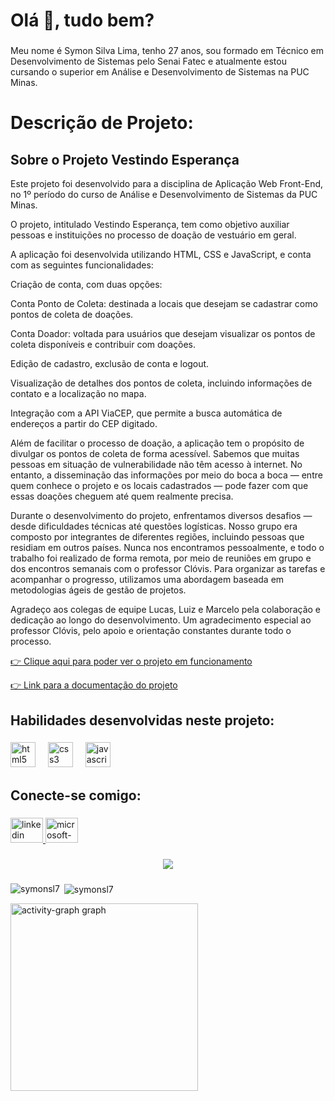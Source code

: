 <h1 align="left">Olá 👋, tudo bem?</h1>

###

<p align="left">Meu nome é Symon Silva Lima, tenho 27 anos, sou formado em Técnico em Desenvolvimento de Sistemas pelo Senai Fatec e atualmente estou cursando o superior em Análise e Desenvolvimento de Sistemas na PUC Minas.</p>

###

<h1>Descrição de Projeto:</h1>

<h2> Sobre o Projeto Vestindo Esperança </h2>

<p>

Este projeto foi desenvolvido para a disciplina de Aplicação Web Front-End, no 1º período do curso de Análise e Desenvolvimento de Sistemas da PUC Minas.

O projeto, intitulado Vestindo Esperança, tem como objetivo auxiliar pessoas e instituições no processo de doação de vestuário em geral.

A aplicação foi desenvolvida utilizando HTML, CSS e JavaScript, e conta com as seguintes funcionalidades:

Criação de conta, com duas opções:

Conta Ponto de Coleta: destinada a locais que desejam se cadastrar como pontos de coleta de doações.

Conta Doador: voltada para usuários que desejam visualizar os pontos de coleta disponíveis e contribuir com doações.

Edição de cadastro, exclusão de conta e logout.

Visualização de detalhes dos pontos de coleta, incluindo informações de contato e a localização no mapa.

Integração com a API ViaCEP, que permite a busca automática de endereços a partir do CEP digitado.

Além de facilitar o processo de doação, a aplicação tem o propósito de divulgar os pontos de coleta de forma acessível. Sabemos que muitas pessoas em situação de vulnerabilidade não têm acesso à internet. No entanto, a disseminação das informações por meio do boca a boca — entre quem conhece o projeto e os locais cadastrados — pode fazer com que essas doações cheguem até quem realmente precisa.

Durante o desenvolvimento do projeto, enfrentamos diversos desafios — desde dificuldades técnicas até questões logísticas. Nosso grupo era composto por integrantes de diferentes regiões, incluindo pessoas que residiam em outros países. Nunca nos encontramos pessoalmente, e todo o trabalho foi realizado de forma remota, por meio de reuniões em grupo e dos encontros semanais com o professor Clóvis. Para organizar as tarefas e acompanhar o progresso, utilizamos uma abordagem baseada em metodologias ágeis de gestão de projetos.

Agradeço aos colegas de equipe Lucas, Luiz e Marcelo pela colaboração e dedicação ao longo do desenvolvimento. Um agradecimento especial ao professor Clóvis, pelo apoio e orientação constantes durante todo o processo.

</p>

<a href="https://icei-puc-minas-pmv-ads.github.io/pmv-ads-2025-2-e1-proj-web-t10-g4-turma-10/codigo-fonte/index.html" target="_blank" rel="noopener noreferrer">👉 Clique aqui para poder ver o projeto em funcionamento</a>

<a href="https://github.com/ICEI-PUC-Minas-PMV-ADS/pmv-ads-2025-2-e1-proj-web-t10-g4-turma-10" target="_blank" rel="noopener noreferrer">👉 Link para a documentação do projeto</a>




###

<h2 align="left">Habilidades desenvolvidas neste projeto:</h2>

###

<div align="left">
  <img src="https://cdn.jsdelivr.net/gh/devicons/devicon/icons/html5/html5-original.svg" height="40" alt="html5 logo"  />
  <img width="12" />
  <img src="https://cdn.jsdelivr.net/gh/devicons/devicon/icons/css3/css3-original.svg" height="40" alt="css3 logo"  />
  <img width="12" />
  <img src="https://cdn.jsdelivr.net/gh/devicons/devicon/icons/javascript/javascript-original.svg" height="40" alt="javascript logo"  />
</div>

###

<h2 align="left">Conecte-se comigo:</h2>

###

<div align="left">
  <a href="https://www.linkedin.com/in/symonsilvalima/" target="_blank">
    <img src="https://raw.githubusercontent.com/maurodesouza/profile-readme-generator/master/src/assets/icons/social/linkedin/default.svg" width="52" height="40" alt="linkedin logo"  />
  </a>
  <a href="mailto:symon.silva.lima@hotmail.com" target="_blank">
    <img src="https://raw.githubusercontent.com/maurodesouza/profile-readme-generator/master/src/assets/icons/social/microsoft-outlook/default.svg" width="52" height="40" alt="microsoft-outlook logo"  />
  </a>
</div>

###

<div align="center">
  <img src="https://visitor-badge.laobi.icu/badge?page_id=SymonSL7.SymonSL7&left_color=blue&right_color=cadetblue"  />
</div>

###

<p><img align="left" src="https://github-readme-stats.vercel.app/api/top-langs?username=symonsl7&show_icons=true&locale=en&layout=compact" alt="symonsl7" /></p>

<p>&nbsp;<img align="center" src="https://github-readme-stats.vercel.app/api?username=symonsl7&show_icons=true&locale=en" alt="symonsl7" /></p>

<div> <img src="https://github-readme-activity-graph.vercel.app/graph?username=SymonSL7&radius=16&theme=react&area=true&order=5" height="300" alt="activity-graph graph"  />
</div>

###
